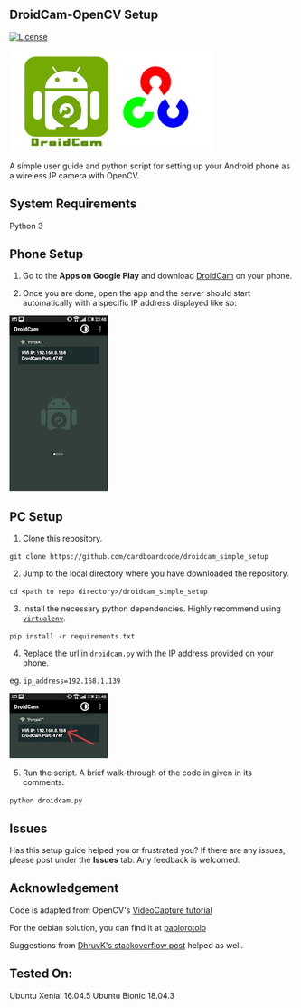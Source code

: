 ## DroidCam-OpenCV Setup
[![License](https://img.shields.io/badge/License-BSD%203--Clause-blue.svg)](https://opensource.org/licenses/BSD-3-Clause)

![](img/affliation.png)

A simple user guide and python script for setting up your Android phone as a wireless IP camera with OpenCV.

## System Requirements
Python 3

## Phone Setup
1. Go to the **Apps on Google Play** and download [DroidCam](https://play.google.com/store/apps/details?id=com.dev47apps.droidcam&hl=en_SG) on your phone.

2. Once you are done, open the app and the server should start automatically with a specific IP address displayed like so:

![](img/phone.png)

## PC Setup
1. Clone this repository.

`git clone https://github.com/cardboardcode/droidcam_simple_setup`

2. Jump to the local directory where you have downloaded the repository.

`cd <path to repo directory>/droidcam_simple_setup`

3. Install the necessary python dependencies. Highly recommend using [`virtualenv`](https://docs.python-guide.org/dev/virtualenvs/).

`pip install -r requirements.txt`

4. Replace the url in `droidcam.py` with the IP address provided on your phone.

eg.
`ip_address=192.168.1.139`

![](img/ip.png)

5. Run the script. A brief walk-through of the code in given in its comments.

`python droidcam.py`

## Issues
Has this setup guide helped you or frustrated you? If there are any issues, please post under the **Issues** tab. Any feedback is welcomed.

## Acknowledgement
Code is adapted from OpenCV's [VideoCapture tutorial](https://docs.opencv.org/3.0-beta/doc/py_tutorials/py_gui/py_video_display/py_video_display.html)

For the debian solution, you can find it at [paolorotolo](https://github.com/paolorotolo/droidcam)

Suggestions from [DhruvK's stackoverflow post](https://stackoverflow.com/questions/36102437/streaming-droidcam-video-to-opencv-python-in-anyway-possible) helped as well.

## Tested On:
Ubuntu Xenial 16.04.5
Ubuntu Bionic 18.04.3
